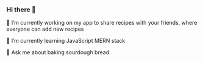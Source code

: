 ### Hi there 👋
🔭 I’m currently working on my app to share recipes with your friends, where everyone can add new recipes

🌱 I’m currently learning JavaScript MERN stack

💬 Ask me about baking sourdough bread.

<!--
**l-przybylka/l-przybylka** is a ✨ _special_ ✨ repository because its `README.md` (this file) appears on your GitHub profile.

Here are some ideas to get you started:

- n ...
-  ...
- 👯 I’m looking to collaborate on ...
- 🤔 I’m looking for help with ...
-  ...
- 📫 How to reach me: ...
- 😄 Pronouns: ...
- ⚡ Fun fact: ...
-->
